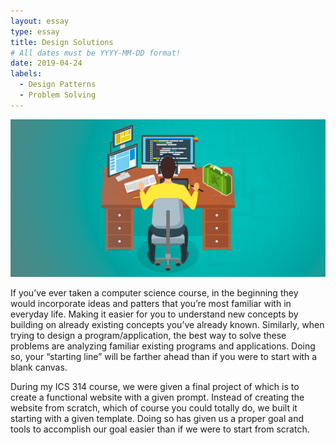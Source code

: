 ```yaml
---
layout: essay
type: essay
title: Design Solutions
# All dates must be YYYY-MM-DD format!
date: 2019-04-24
labels:
  - Design Patterns
  - Problem Solving
---
```


<img class="ui large center fluid image" src="../images/designPattern.png">

If you’ve ever taken a computer science course, in the beginning they would incorporate ideas and patters that you’re most familiar with in everyday life. Making it easier for you to understand new concepts by building on already existing concepts you’ve already known. Similarly, when trying to design a program/application, the best way to solve these problems are analyzing familiar existing programs and applications. Doing so, your “starting line” will be farther ahead than if you were to start with a blank canvas.

During my ICS 314 course, we were given a final project of which is to create a functional website with a given prompt. Instead of creating the website from scratch, which of course you could totally do, we built it starting with a given template. Doing so has given us a proper goal and tools to accomplish our goal easier than if we were to start from scratch.
